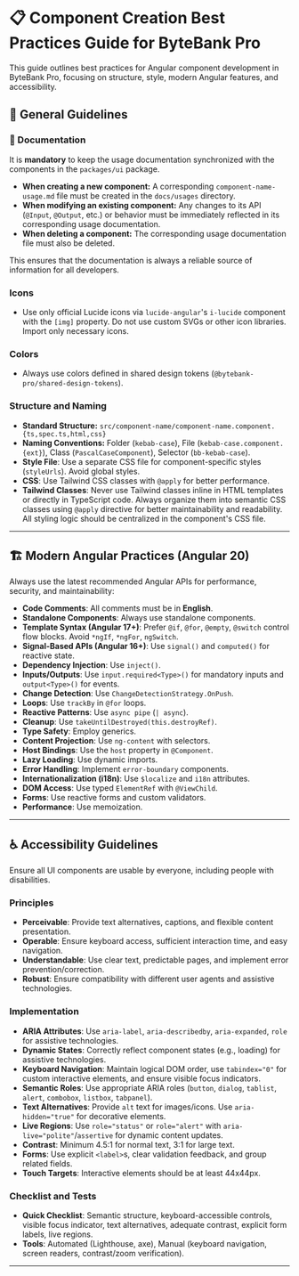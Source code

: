 # 📋 Component Creation Best Practices Guide for ByteBank Pro

This guide outlines best practices for Angular component development in ByteBank Pro, focusing on structure, style, modern Angular features, and accessibility.

## 🎨 General Guidelines

### 📝 Documentation

It is **mandatory** to keep the usage documentation synchronized with the components in the `packages/ui` package.

- **When creating a new component:** A corresponding `component-name-usage.md` file must be created in the `docs/usages` directory.
- **When modifying an existing component:** Any changes to its API (`@Input`, `@Output`, etc.) or behavior must be immediately reflected in its corresponding usage documentation.
- **When deleting a component:** The corresponding usage documentation file must also be deleted.

This ensures that the documentation is always a reliable source of information for all developers.

### Icons

- Use only official Lucide icons via `lucide-angular`'s `i-lucide` component with the `[img]` property. Do not use custom SVGs or other icon libraries. Import only necessary icons.

### Colors

- Always use colors defined in shared design tokens (`@bytebank-pro/shared-design-tokens`).

### Structure and Naming

- **Standard Structure:** `src/component-name/component-name.component.{ts,spec.ts,html,css}`
- **Naming Conventions:** Folder (`kebab-case`), File (`kebab-case.component.{ext}`), Class (`PascalCaseComponent`), Selector (`bb-kebab-case`).
- **Style File**: Use a separate CSS file for component-specific styles (`styleUrls`). Avoid global styles.
- **CSS**: Use Tailwind CSS classes with `@apply` for better performance.
- **Tailwind Classes**: Never use Tailwind classes inline in HTML templates or directly in TypeScript code. Always organize them into semantic CSS classes using `@apply` directive for better maintainability and readability. All styling logic should be centralized in the component's CSS file.

---

## 🏗️ Modern Angular Practices (Angular 20)

Always use the latest recommended Angular APIs for performance, security, and maintainability:

- **Code Comments**: All comments must be in **English**.
- **Standalone Components**: Always use standalone components.
- **Template Syntax (Angular 17+)**: Prefer `@if`, `@for`, `@empty`, `@switch` control flow blocks. Avoid `*ngIf`, `*ngFor`, `ngSwitch`.
- **Signal-Based APIs (Angular 16+)**: Use `signal()` and `computed()` for reactive state.
- **Dependency Injection**: Use `inject()`.
- **Inputs/Outputs**: Use `input.required<Type>()` for mandatory inputs and `output<Type>()` for events.
- **Change Detection**: Use `ChangeDetectionStrategy.OnPush`.
- **Loops**: Use `trackBy` in `@for` loops.
- **Reactive Patterns**: Use `async pipe` (`| async`).
- **Cleanup**: Use `takeUntilDestroyed(this.destroyRef)`.
- **Type Safety**: Employ generics.
- **Content Projection**: Use `ng-content` with selectors.
- **Host Bindings**: Use the `host` property in `@Component`.
- **Lazy Loading**: Use dynamic imports.
- **Error Handling**: Implement `error-boundary` components.
- **Internationalization (i18n)**: Use `$localize` and `i18n` attributes.
- **DOM Access**: Use typed `ElementRef` with `@ViewChild`.
- **Forms**: Use reactive forms and custom validators.
- **Performance**: Use memoization.

---

## ♿ Accessibility Guidelines

Ensure all UI components are usable by everyone, including people with disabilities.

### Principles

- **Perceivable**: Provide text alternatives, captions, and flexible content presentation.
- **Operable**: Ensure keyboard access, sufficient interaction time, and easy navigation.
- **Understandable**: Use clear text, predictable pages, and implement error prevention/correction.
- **Robust**: Ensure compatibility with different user agents and assistive technologies.

### Implementation

- **ARIA Attributes**: Use `aria-label`, `aria-describedby`, `aria-expanded`, `role` for assistive technologies.
- **Dynamic States**: Correctly reflect component states (e.g., loading) for assistive technologies.
- **Keyboard Navigation**: Maintain logical DOM order, use `tabindex="0"` for custom interactive elements, and ensure visible focus indicators.
- **Semantic Roles**: Use appropriate ARIA roles (`button`, `dialog`, `tablist`, `alert`, `combobox`, `listbox`, `tabpanel`).
- **Text Alternatives**: Provide `alt` text for images/icons. Use `aria-hidden="true"` for decorative elements.
- **Live Regions**: Use `role="status"` or `role="alert"` with `aria-live="polite"`/`assertive` for dynamic content updates.
- **Contrast**: Minimum 4.5:1 for normal text, 3:1 for large text.
- **Forms**: Use explicit `<label>`s, clear validation feedback, and group related fields.
- **Touch Targets**: Interactive elements should be at least 44x44px.

### Checklist and Tests

- **Quick Checklist**: Semantic structure, keyboard-accessible controls, visible focus indicator, text alternatives, adequate contrast, explicit form labels, live regions.
- **Tools**: Automated (Lighthouse, axe), Manual (keyboard navigation, screen readers, contrast/zoom verification).

---

